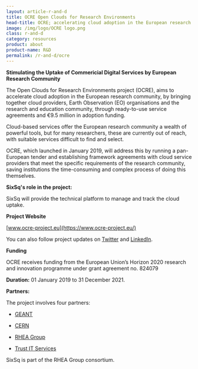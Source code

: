 ```yaml
---
layout: article-r-and-d
title: OCRE Open Clouds for Research Environments  
head-title: OCRE; accelerating cloud adoption in the European research community
image: /img/logo/OCRE logo.png
class: r-and-d
category: resources
product: about
product-name: R&D
permalink: /r-and-d/ocre
---
```


**Stimulating the Uptake of Commericial Digital Services by European Research Community**
	
The Open Clouds for Research Environments project (OCRE), aims to accelerate cloud adoption in the European research community, by bringing together cloud providers, Earth Observation (EO) organisations and the research and education community, through ready-to-use service agreements and €9.5 million in adoption funding.

Cloud-based services offer the European research community a wealth of powerful tools, but for many researchers, these are currently out of reach, with suitable services difficult to find and select.

OCRE, which launched in January 2019, will address this by running a pan-European tender and establishing framework agreements with cloud service providers that meet the specific requirements of the research community, saving institutions the time-consuming and complex process of doing this themselves.


**SixSq's role in the project:** 

SixSq will provide the technical platform to manage and track the cloud uptake.

**Project Website** 

[www.ocre-project.eu](https://www.ocre-project.eu/)

You can also follow project updates on [Twitter](https://twitter.com/OCREproject) and [LinkedIn](https://www.linkedin.com/in/ocre-project-453b8717a/).

**Funding** 

OCRE receives funding from the European Union’s Horizon 2020 research and innovation programme under grant agreement no. 824079

**Duration:** 01 January 2019 to 31 December 2021.

**Partners:** 

The project involves four partners:

- [GEANT](https://www.geant.org/)

- [CERN](https://home.cern/) 

- [RHEA Group](https://www.rheagroup.com/)

- [Trust IT Services](https://www.trust-itservices.com/)

SixSq is part of the RHEA Group consortium. 

